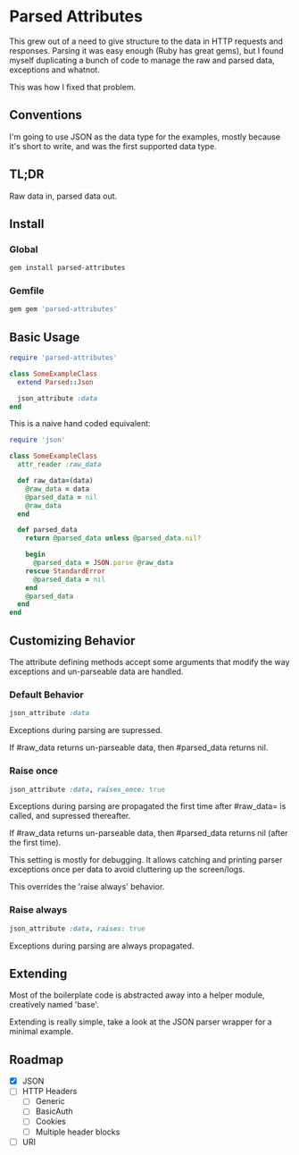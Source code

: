 Parsed Attributes
=================

This grew out of a need to give structure to the data in HTTP requests and
responses. Parsing it was easy enough (Ruby has great gems), but I found myself duplicating a bunch of
code to manage the raw and parsed data, exceptions and whatnot.

This was how I fixed that problem.

## Conventions

I'm going to use JSON as the data type for the examples, mostly
because it's short to write, and was the first supported data type.

TL;DR
-----

Raw data in, parsed data out.

Install
-------

### Global
```bash
gem install parsed-attributes
```

### Gemfile
```ruby
gem gem 'parsed-attributes'
```

Basic Usage
-----------

```ruby
require 'parsed-attributes'

class SomeExampleClass
  extend Parsed::Json

  json_attribute :data
end
```

This is a naive hand coded equivalent:

```ruby
require 'json'

class SomeExampleClass
  attr_reader :raw_data

  def raw_data=(data)
    @raw_data = data
    @parsed_data = nil
    @raw_data
  end

  def parsed_data
    return @parsed_data unless @parsed_data.nil?

    begin
      @parsed_data = JSON.parse @raw_data
    rescue StandardError
      @parsed_data = nil
    end
    @parsed_data
  end
end
```

Customizing Behavior
--------------------

The attribute defining methods accept some arguments that modify the
way exceptions and un-parseable data are handled.

### Default Behavior

```ruby
json_attribute :data
```

Exceptions during parsing are supressed.

If #raw_data returns un-parseable data, then #parsed_data returns nil.

### Raise once

```ruby
json_attribute :data, raises_once: true
```

Exceptions during parsing are propagated the first time after #raw_data= is called, and supressed thereafter.

If #raw_data returns un-parseable data, then #parsed_data returns nil (after the first time).

This setting is mostly for debugging. It allows catching and printing
parser exceptions once per data to avoid cluttering up the screen/logs.

This overrides the 'raise always' behavior.

### Raise always

```ruby
json_attribute :data, raises: true
```

Exceptions during parsing are always propagated.

Extending
---------

Most of the boilerplate code is abstracted away into a helper module,
creatively named 'base'.

Extending is really simple, take a look at the JSON parser wrapper for
a minimal example.

Roadmap
-------

- [x] JSON
- [ ] HTTP Headers
  - [ ] Generic
  - [ ] BasicAuth
  - [ ] Cookies
  - [ ] Multiple header blocks
- [ ] URI
